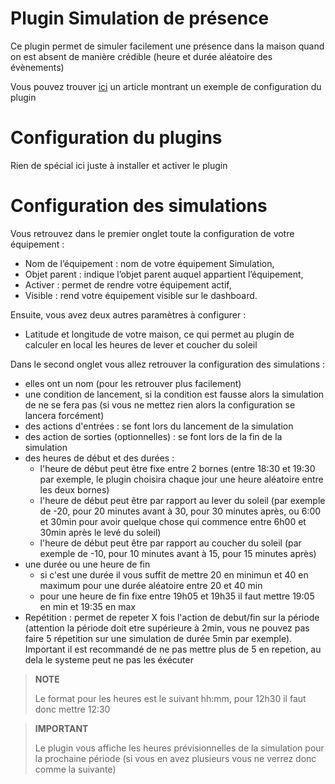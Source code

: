 # Plugin Simulation de présence

Ce plugin permet de simuler facilement une présence dans la maison quand on est absent de manière crédible (heure et durée aléatoire des évènements)

Vous pouvez trouver [ici](https://blog.jeedom.com/4266-simulation-de-presence/) un article montrant un exemple de configuration du plugin

# Configuration du plugins

Rien de spécial ici juste à installer et activer le plugin

# Configuration des simulations

Vous retrouvez dans le premier onglet toute la configuration de votre équipement :

- Nom de l’équipement : nom de votre équipement Simulation,
- Objet parent : indique l’objet parent auquel appartient l’équipement,
- Activer : permet de rendre votre équipement actif,
- Visible : rend votre équipement visible sur le dashboard.

Ensuite, vous avez deux autres paramètres à configurer :

- Latitude et longitude de votre maison, ce qui permet au plugin de calculer en local les heures de lever et coucher du soleil

Dans le second onglet vous allez retrouver la configuration des simulations :

- elles ont un nom (pour les retrouver plus facilement)
- une condition de lancement, si la condition est fausse alors la simulation de ne se fera pas (si vous ne mettez rien alors la configuration se lancera forcément)
- des actions d'entrées : se font lors du lancement de la simulation
- des action de sorties (optionnelles) : se font lors de la fin de la simulation
- des heures de début et des durées :
  - l'heure de début peut être fixe entre 2 bornes (entre 18:30 et 19:30 par exemple, le plugin choisira chaque jour une heure aléatoire entre les deux bornes)
  - l'heure de début peut être par rapport au lever du soleil (par exemple de -20, pour 20 minutes avant à 30, pour 30 minutes après, ou 6:00 et 30min pour avoir quelque chose qui commence entre 6h00 et 30min après le levé du soleil)
  - l'heure de début peut être par rapport au coucher du soleil (par exemple de -10, pour 10 minutes avant à 15, pour 15 minutes après)
- une durée ou une heure de fin
  - si c'est une durée il vous suffit de mettre 20 en minimun et 40 en maximum pour une durée aléatoire entre 20 et 40 min
  - pour une heure de fin fixe entre 19h05 et 19h35 il faut mettre 19:05 en min et 19:35 en max
- Repétition : permet de repeter X fois l'action de debut/fin sur la période (attention la période doit etre supérieure à 2min, vous ne pouvez pas faire 5 répetition sur une simulation de durée 5min par exemple). Important il est recommandé de ne pas mettre plus de 5 en repetion, au dela le systeme peut ne pas les éxécuter

>**NOTE**
>
> Le format pour les heures est le suivant hh:mm, pour 12h30 il faut donc mettre 12:30

>**IMPORTANT**
>
> Le plugin vous affiche les heures prévisionnelles de la simulation pour la prochaine période (si vous en avez plusieurs vous ne verrez donc comme la suivante)
